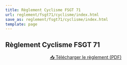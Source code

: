 ```yaml
---
title: Règlement Cyclisme FSGT 71
url: reglement/fsgt71/cyclisme/index.html
save_as: reglement/fsgt71/cyclisme/index.html
template: page
---
```


## <i class="fas fa-book"></i> Règlement Cyclisme FSGT 71

<div style="text-align: center; margin-bottom: 20px;">
    <a href="#" class="btn btn-primary">
        📥 Télécharger le règlement (PDF)
    </a>
</div>

<!-- <iframe src="https://drive.google.com/file/d/1X3lXRROGOyZUoJSDKi9Wx-EVWdNgW-KX/preview" width="100%" height="1300px" frameborder="1"></iframe> -->
